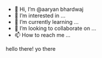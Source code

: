 - 👋 Hi, I’m @aaryan bhardwaj
- 👀 I’m interested in ...
- 🌱 I’m currently learning ...
- 💞️ I’m looking to collaborate on ...
- 📫 How to reach me ...

hello there! yo there


<!---
luffyguts/luffyguts is a ✨ special ✨ repository because its `README.md` (this file) appears on your GitHub profile.
You can click the Preview link to take a look at your changes.
--->
